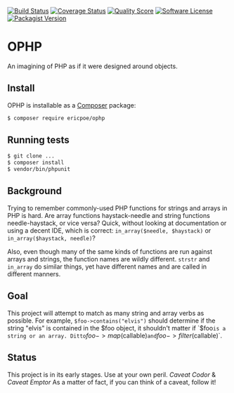[![Build Status](https://img.shields.io/travis/ericpoe/ophp/master.svg?style=flat-square)](https://travis-ci.org/ericpoe/ophp)
[![Coverage Status](https://img.shields.io/scrutinizer/coverage/g/ericpoe/ophp.svg?style=flat-square)](https://scrutinizer-ci.com/g/ericpoe/ophp/code-structure)
[![Quality Score](https://img.shields.io/scrutinizer/g/ericpoe/ophp.svg?style=flat-square)](https://scrutinizer-ci.com/g/ericpoe/ophp)
[![Software License](https://img.shields.io/badge/license-MIT-brightgreen.svg?style=flat-square)](LICENSE)
[![Packagist Version](https://img.shields.io/packagist/v/ericpoe/ophp.svg?style=flat-square)](https://packagist.org/packages/ericpoe/ophp)

# OPHP
An imagining of PHP as if it were designed around objects.

## Install
OPHP is installable as a [Composer](http://getcomposer.org) package:

```sh
$ composer require ericpoe/ophp
```

## Running tests

```sh
$ git clone ...
$ composer install
$ vendor/bin/phpunit
```

## Background
Trying to remember commonly-used PHP functions for strings and arrays in PHP is hard. Are array functions
haystack-needle and string functions needle-haystack, or vice versa? Quick, without looking at documentation or using
a decent IDE, which is correct: `in_array($needle, $haystack)` or `in_array($haystack, needle)`?

Also, even though many of the same kinds of functions are run against arrays and strings, the function names are
wildly different. `strstr` and `in_array` do similar things, yet have different names and are called in
different manners.

## Goal
This project will attempt to match as many string and array verbs as possible. For example, `$foo->contains("elvis")`
should determine if the string "elvis" is contained in the $foo object, it shouldn't matter if `$foo` is a string or
an array. Ditto `$foo->map($callable)` and `$foo->filter($callable)`.

## Status
This project is in its early stages. Use at your own peril. _Caveat Codor_ & _Caveat Emptor_ As a matter of fact, if
you can think of a caveat, follow it!
